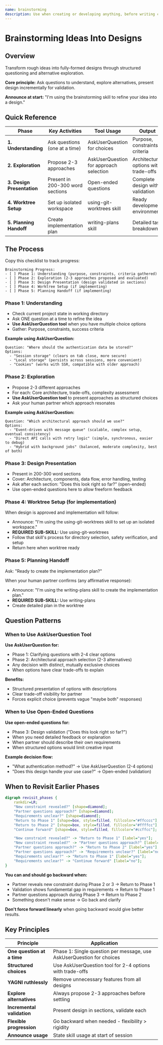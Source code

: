 ```yaml
---
name: brainstorming
description: Use when creating or developing anything, before writing code or implementation plans - refines rough ideas into fully-formed designs through structured Socratic questioning, alternative exploration, and incremental validation
---
```


# Brainstorming Ideas Into Designs

## Overview

Transform rough ideas into fully-formed designs through structured questioning and alternative exploration.

**Core principle:** Ask questions to understand, explore alternatives, present design incrementally for validation.

**Announce at start:** "I'm using the brainstorming skill to refine your idea into a design."

## Quick Reference

| Phase                      | Key Activities                   | Tool Usage                             | Output                               |
| -------------------------- | -------------------------------- | -------------------------------------- | ------------------------------------ |
| **1. Understanding**       | Ask questions (one at a time)    | AskUserQuestion for choices            | Purpose, constraints, criteria       |
| **2. Exploration**         | Propose 2-3 approaches           | AskUserQuestion for approach selection | Architecture options with trade-offs |
| **3. Design Presentation** | Present in 200-300 word sections | Open-ended questions                   | Complete design with validation      |
| **4. Worktree Setup**      | Set up isolated workspace        | using-git-worktrees skill              | Ready development environment        |
| **5. Planning Handoff**    | Create implementation plan       | writing-plans skill                    | Detailed task breakdown              |

## The Process

Copy this checklist to track progress:

```
Brainstorming Progress:
- [ ] Phase 1: Understanding (purpose, constraints, criteria gathered)
- [ ] Phase 2: Exploration (2-3 approaches proposed and evaluated)
- [ ] Phase 3: Design Presentation (design validated in sections)
- [ ] Phase 4: Worktree Setup (if implementing)
- [ ] Phase 5: Planning Handoff (if implementing)
```

### Phase 1: Understanding

- Check current project state in working directory
- Ask ONE question at a time to refine the idea
- **Use AskUserQuestion tool** when you have multiple choice options
- Gather: Purpose, constraints, success criteria

**Example using AskUserQuestion:**

```
Question: "Where should the authentication data be stored?"
Options:
  - "Session storage" (clears on tab close, more secure)
  - "Local storage" (persists across sessions, more convenient)
  - "Cookies" (works with SSR, compatible with older approach)
```

### Phase 2: Exploration

- Propose 2-3 different approaches
- For each: Core architecture, trade-offs, complexity assessment
- **Use AskUserQuestion tool** to present approaches as structured choices
- Ask your human partner which approach resonates

**Example using AskUserQuestion:**

```
Question: "Which architectural approach should we use?"
Options:
  - "Event-driven with message queue" (scalable, complex setup, eventual consistency)
  - "Direct API calls with retry logic" (simple, synchronous, easier to debug)
  - "Hybrid with background jobs" (balanced, moderate complexity, best of both)
```

### Phase 3: Design Presentation

- Present in 200-300 word sections
- Cover: Architecture, components, data flow, error handling, testing
- Ask after each section: "Does this look right so far?" (open-ended)
- Use open-ended questions here to allow freeform feedback

### Phase 4: Worktree Setup (for implementation)

When design is approved and implementation will follow:

- Announce: "I'm using the using-git-worktrees skill to set up an isolated workspace."
- **REQUIRED SUB-SKILL:** Use using-git-worktrees
- Follow that skill's process for directory selection, safety verification, and setup
- Return here when worktree ready

### Phase 5: Planning Handoff

Ask: "Ready to create the implementation plan?"

When your human partner confirms (any affirmative response):

- Announce: "I'm using the writing-plans skill to create the implementation plan."
- **REQUIRED SUB-SKILL:** Use writing-plans
- Create detailed plan in the worktree

## Question Patterns

### When to Use AskUserQuestion Tool

**Use AskUserQuestion for:**

- Phase 1: Clarifying questions with 2-4 clear options
- Phase 2: Architectural approach selection (2-3 alternatives)
- Any decision with distinct, mutually exclusive choices
- When options have clear trade-offs to explain

**Benefits:**

- Structured presentation of options with descriptions
- Clear trade-off visibility for partner
- Forces explicit choice (prevents vague "maybe both" responses)

### When to Use Open-Ended Questions

**Use open-ended questions for:**

- Phase 3: Design validation ("Does this look right so far?")
- When you need detailed feedback or explanation
- When partner should describe their own requirements
- When structured options would limit creative input

**Example decision flow:**

- "What authentication method?" → Use AskUserQuestion (2-4 options)
- "Does this design handle your use case?" → Open-ended (validation)

## When to Revisit Earlier Phases

```dot
digraph revisit_phases {
    rankdir=LR;
    "New constraint revealed?" [shape=diamond];
    "Partner questions approach?" [shape=diamond];
    "Requirements unclear?" [shape=diamond];
    "Return to Phase 1" [shape=box, style=filled, fillcolor="#ffcccc"];
    "Return to Phase 2" [shape=box, style=filled, fillcolor="#ffffcc"];
    "Continue forward" [shape=box, style=filled, fillcolor="#ccffcc"];

    "New constraint revealed?" -> "Return to Phase 1" [label="yes"];
    "New constraint revealed?" -> "Partner questions approach?" [label="no"];
    "Partner questions approach?" -> "Return to Phase 2" [label="yes"];
    "Partner questions approach?" -> "Requirements unclear?" [label="no"];
    "Requirements unclear?" -> "Return to Phase 1" [label="yes"];
    "Requirements unclear?" -> "Continue forward" [label="no"];
}
```

**You can and should go backward when:**

- Partner reveals new constraint during Phase 2 or 3 → Return to Phase 1
- Validation shows fundamental gap in requirements → Return to Phase 1
- Partner questions approach during Phase 3 → Return to Phase 2
- Something doesn't make sense → Go back and clarify

**Don't force forward linearly** when going backward would give better results.

## Key Principles

| Principle                  | Application                                                           |
| -------------------------- | --------------------------------------------------------------------- |
| **One question at a time** | Phase 1: Single question per message, use AskUserQuestion for choices |
| **Structured choices**     | Use AskUserQuestion tool for 2-4 options with trade-offs              |
| **YAGNI ruthlessly**       | Remove unnecessary features from all designs                          |
| **Explore alternatives**   | Always propose 2-3 approaches before settling                         |
| **Incremental validation** | Present design in sections, validate each                             |
| **Flexible progression**   | Go backward when needed - flexibility > rigidity                      |
| **Announce usage**         | State skill usage at start of session                                 |
